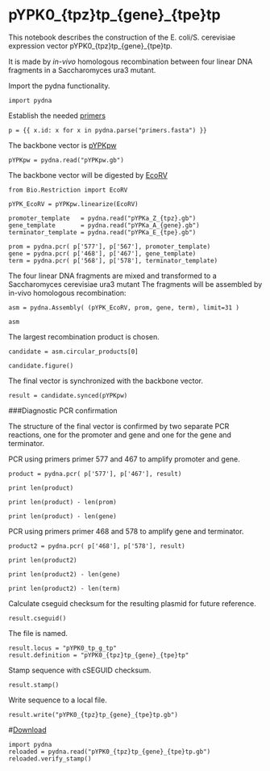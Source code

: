 # pYPK0_{tpz}tp_{gene}_{tpe}tp

This notebook describes the construction of the E. coli/S. cerevisiae
expression vector pYPK0_{tpz}tp_{gene}_{tpe}tp.

It is made by _in-vivo_ homologous recombination between
four linear DNA fragments in a Saccharomyces ura3 mutant. 

Import the pydna functionality.

    import pydna

Establish the needed [primers](primers.fasta)

    p = {{ x.id: x for x in pydna.parse("primers.fasta") }}

The backbone vector is [pYPKpw](pYPKpw.gb)

    pYPKpw = pydna.read("pYPKpw.gb")

The backbone vector will be digested by [EcoRV](http://rebase.neb.com/rebase/enz/EcoRV.html)

    from Bio.Restriction import EcoRV

    pYPK_EcoRV = pYPKpw.linearize(EcoRV)

    promoter_template   = pydna.read("pYPKa_Z_{tpz}.gb")
    gene_template       = pydna.read("pYPKa_A_{gene}.gb")
    terminator_template = pydna.read("pYPKa_E_{tpe}.gb")

    prom = pydna.pcr( p['577'], p['567'], promoter_template)
    gene = pydna.pcr( p['468'], p['467'], gene_template)
    term = pydna.pcr( p['568'], p['578'], terminator_template)

The four linear DNA fragments are mixed and transformed
to a Saccharomyces cerevisiae ura3 mutant
The fragments will be assembled by in-vivo homologous recombination:

    asm = pydna.Assembly( (pYPK_EcoRV, prom, gene, term), limit=31 )

    asm

The largest recombination product is chosen.

    candidate = asm.circular_products[0]

    candidate.figure()

The final vector is synchronized with the backbone vector.

    result = candidate.synced(pYPKpw)

###Diagnostic PCR confirmation

The structure of the final vector is confirmed by two
separate PCR reactions, one for the promoter and gene and
one for the gene and terminator.

PCR using primers primer 577 and 467 to amplify promoter and gene.

    product = pydna.pcr( p['577'], p['467'], result)

    print len(product)

    print len(product) - len(prom)

    print len(product) - len(gene)

PCR using primers primer 468 and 578 to amplify gene and terminator.

    product2 = pydna.pcr( p['468'], p['578'], result)

    print len(product2)

    print len(product2) - len(gene)

    print len(product2) - len(term)

Calculate cseguid checksum for the resulting plasmid for future reference.

    result.cseguid()

The file is named.

	result.locus = "pYPK0_tp_g_tp"
    result.definition = "pYPK0_{tpz}tp_{gene}_{tpe}tp"

Stamp sequence with cSEGUID checksum.

    result.stamp()

Write sequence to a local file.

    result.write("pYPK0_{tpz}tp_{gene}_{tpe}tp.gb")

#[Download](pYPK0_{tpz}tp_{gene}_{tpe}tp.gb)

    import pydna
    reloaded = pydna.read("pYPK0_{tpz}tp_{gene}_{tpe}tp.gb")
    reloaded.verify_stamp()


